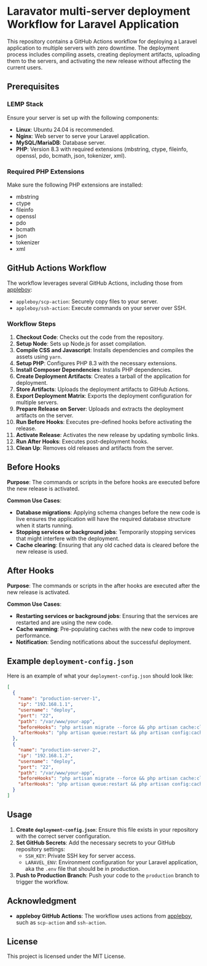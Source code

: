 # Laravator multi-server deployment Workflow for Laravel Application

This repository contains a GitHub Actions workflow for deploying a Laravel application to multiple servers with zero downtime. The deployment process includes compiling assets, creating deployment artifacts, uploading them to the servers, and activating the new release without affecting the current users.

## Prerequisites

### LEMP Stack

Ensure your server is set up with the following components:

- **Linux**: Ubuntu 24.04 is recommended.
- **Nginx**: Web server to serve your Laravel application.
- **MySQL/MariaDB**: Database server.
- **PHP**: Version 8.3 with required extensions (mbstring, ctype, fileinfo, openssl, pdo, bcmath, json, tokenizer, xml).

### Required PHP Extensions

Make sure the following PHP extensions are installed:
- mbstring
- ctype
- fileinfo
- openssl
- pdo
- bcmath
- json
- tokenizer
- xml

## GitHub Actions Workflow

The workflow leverages several GitHub Actions, including those from [appleboy](https://github.com/appleboy):

- `appleboy/scp-action`: Securely copy files to your server.
- `appleboy/ssh-action`: Execute commands on your server over SSH.

### Workflow Steps

1. **Checkout Code**: Checks out the code from the repository.
2. **Setup Node**: Sets up Node.js for asset compilation.
3. **Compile CSS and Javascript**: Installs dependencies and compiles the assets using `yarn`.
4. **Setup PHP**: Configures PHP 8.3 with the necessary extensions.
5. **Install Composer Dependencies**: Installs PHP dependencies.
6. **Create Deployment Artifacts**: Creates a tarball of the application for deployment.
7. **Store Artifacts**: Uploads the deployment artifacts to GitHub Actions.
8. **Export Deployment Matrix**: Exports the deployment configuration for multiple servers.
9. **Prepare Release on Server**: Uploads and extracts the deployment artifacts on the server.
10. **Run Before Hooks**: Executes pre-defined hooks before activating the release.
11. **Activate Release**: Activates the new release by updating symbolic links.
12. **Run After Hooks**: Executes post-deployment hooks.
13. **Clean Up**: Removes old releases and artifacts from the server.

## Before Hooks

**Purpose**: The commands or scripts in the before hooks are executed before the new release is activated.

**Common Use Cases**:
- **Database migrations**: Applying schema changes before the new code is live ensures the application will have the required database structure when it starts running.
- **Stopping services or background jobs**: Temporarily stopping services that might interfere with the deployment.
- **Cache clearing**: Ensuring that any old cached data is cleared before the new release is used.

## After Hooks

**Purpose**: The commands or scripts in the after hooks are executed after the new release is activated.

**Common Use Cases**:
- **Restarting services or background jobs**: Ensuring that the services are restarted and are using the new code.
- **Cache warming**: Pre-populating caches with the new code to improve performance.
- **Notification**: Sending notifications about the successful deployment.


## Example `deployment-config.json`

Here is an example of what your `deployment-config.json` should look like:

```json
[
  {
    "name": "production-server-1",
    "ip": "192.168.1.1",
    "username": "deploy",
    "port": "22",
    "path": "/var/www/your-app",
    "beforeHooks": "php artisan migrate --force && php artisan cache:clear",
    "afterHooks": "php artisan queue:restart && php artisan config:cache"
  },
  {
    "name": "production-server-2",
    "ip": "192.168.1.2",
    "username": "deploy",
    "port": "22",
    "path": "/var/www/your-app",
    "beforeHooks": "php artisan migrate --force && php artisan cache:clear",
    "afterHooks": "php artisan queue:restart && php artisan config:cache"
  }
]
```

## Usage

1. **Create `deployment-config.json`**: Ensure this file exists in your repository with the correct server configuration.
2. **Set GitHub Secrets**: Add the necessary secrets to your GitHub repository settings:
   - `SSH_KEY`: Private SSH key for server access.
   - `LARAVEL_ENV`: Environment configuration for your Laravel application, aka the `.env` file that should be in production.
3. **Push to Production Branch**: Push your code to the `production` branch to trigger the workflow.

## Acknowledgment

- **appleboy GitHub Actions**: The workflow uses actions from [appleboy](https://github.com/appleboy), such as `scp-action` and `ssh-action`.

## License

This project is licensed under the MIT License.
